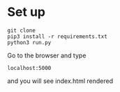 # Set up
```
git clone 
pip3 install -r requirements.txt
python3 run.py
```

Go to the browser and type
```
localhost:5000
```
and you will see index.html rendered
